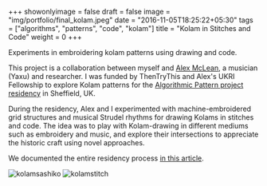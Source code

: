 +++
showonlyimage = false
draft = false
image = "img/portfolio/final_kolam.jpeg"
date = "2016-11-05T18:25:22+05:30"
tags = ["algorithms", "patterns", "code", "kolam"]
title = "Kolam in Stitches and Code"
weight = 0
+++

Experiments in embroidering kolam patterns using drawing and code.
<!--more-->

This project is a collaboration between myself and [Alex McLean](https://slab.org/), a musician (Yaxu) and researcher. I was funded by ThenTryThis and Alex's UKRI Fellowship to explore Kolam patterns for the [Algorithmic Pattern project residency](https://thentrythis.org/notes/2023/09/11/algorithmic-pattern-residents-announcement/) in Sheffield, UK. 

During the residency, Alex and I experimented with machine-embroidered grid structures and musical Strudel rhythms for drawing Kolams in stitches and code. The idea was to play with Kolam-drawing in different mediums such as embroidery and music, and explore their intersections to appreciate the historic craft using novel approaches.  

We documented the entire residency process [in this article](https://alpaca.pubpub.org/pub/eljjyi80/release/6).  

![kolamsashiko](/img/portfolio/kolam_sashiko.jpeg)
![kolamstitch](/img/portfolio/kolam_stitch.jpg)
